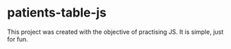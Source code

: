 # patients-table-js
This project was created with the objective of practising JS.
It is simple, just for fun.
